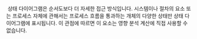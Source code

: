  상태 다이어그램은 순서도보다 더 자세한 접근 방식입니다. 시스템이나 절차의 요소 또는 프로세스 자체에 관해서는 프로세스 흐름을 통과하는 개체의 다양한 상태만 상태 다이어그램에 표시됩니다. 이 관점에 따르면 이 요소는 영향 분석 계산에 직접 사용할 수 없습니다.
